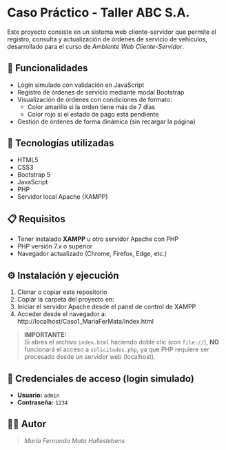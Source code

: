 # Caso Práctico - Taller ABC S.A.

Este proyecto consiste en un sistema web cliente-servidor que permite el registro, consulta y actualización de órdenes de servicio de vehículos, desarrollado para el curso de *Ambiente Web Cliente-Servidor*.

## 🚗 Funcionalidades

- Login simulado con validación en JavaScript
- Registro de órdenes de servicio mediante modal Bootstrap
- Visualización de órdenes con condiciones de formato:
  - Color amarillo si la orden tiene más de 7 días
  - Color rojo si el estado de pago está pendiente
- Gestión de órdenes de forma dinámica (sin recargar la página)

## 🚀 Tecnologías utilizadas

- HTML5
- CSS3
- Bootstrap 5
- JavaScript
- PHP
- Servidor local Apache (XAMPP)

## 📋 Requisitos

- Tener instalado **XAMPP** u otro servidor Apache con PHP
- PHP versión 7.x o superior
- Navegador actualizado (Chrome, Firefox, Edge, etc.)

## ⚙️ Instalación y ejecución

1. Clonar o copiar este repositorio
2. Copiar la carpeta del proyecto en:
  1. Iniciar el servidor Apache desde el panel de control de XAMPP
  2. Acceder desde el navegador a: http://localhost/Caso1_MariaFerMata/index.html

> **IMPORTANTE:**  
> Si abres el archivo `index.html` haciendo doble clic (con `file://`), **NO** funcionará el acceso a `solicitudes.php`, ya que PHP requiere ser procesado desde un servidor web (localhost).

## 🔐 Credenciales de acceso (login simulado)

- **Usuario:** `admin`  
- **Contraseña:** `1234`

## 👨‍💻 Autor

> *María Fernanda Mata Halleslebens*



